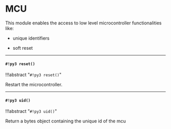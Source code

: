 # MCU

This module enables the access to low level microcontroller functionalities like:


* unique identifiers


* soft reset


---
#### `#!py3 reset()`

!!!abstract "`#!py3 reset()`"

Restart the microcontroller.


---
#### `#!py3 uid()`

!!!abstract "`#!py3 uid()`"

Return a bytes object containing the unique id of the mcu
